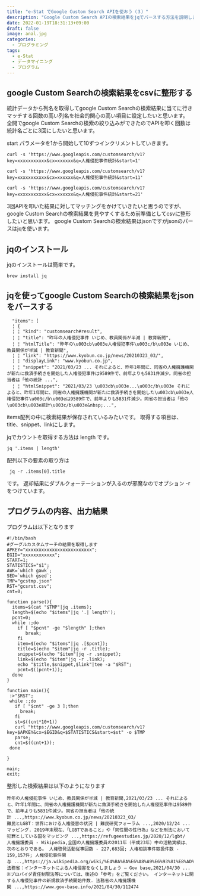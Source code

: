```yaml
---
title: "e-Stat でGoogle Custom Search APIを使おう（３）"
description: "Google Custom Search APIの検索結果をjqでパースする方法を説明します。"
date: 2022-01-19T18:31:13+09:00
draft: false
image: anal.jpg
categories:
  - プログラミング
tags:
  - e-Stat 
  - データマイニング
  - プログラム
---
```

## google Custom Searchの検索結果をcsvに整形する
統計データから列名を取得してgoogle Custom Searchの検索結果に当てに行きマッチする回数の高い列名を社会的関心の高い項目に設定したいと思います。
全開でgoogle Custom Searchの検索の絞り込みができたのでAPIを叩く回数は統計名ごとに3回にしたいと思います。

start パラメータを1から開始して10ずつインクリメントしていきます。

```
curl -s 'https://www.googleapis.com/customsearch/v1?key=xxxxxxxxxxx&cx=xxxxxx&q=人権侵犯事件統計&start=1'

curl -s 'https://www.googleapis.com/customsearch/v1?key=xxxxxxxxxxx&cx=xxxxxx&q=人権侵犯事件統計&start=11'

curl -s 'https://www.googleapis.com/customsearch/v1?key=xxxxxxxxxxx&cx=xxxxxx&q=人権侵犯事件統計&start=21'
```

3回APIを叩いた結果に対してマッチングをかけていきたいと思うのですが、google Custom Searchの検索結果を見やすくするため前準備としてcsvに整形したいと思います。
google Custom Searchの検索結果はjsonですがjsonのパースはjqを使います。

## jqのインストール

jqのインストールは簡単です。

```
brew install jq
```


## jqを使ってgoogle Custom Searchの検索結果をjsonをパースする

```
  "items": [
  ¦ {
  ¦ ¦ "kind": "customsearch#result",
  ¦ ¦ "title": "昨年の人権侵犯事件 いじめ、教員関係が半減 | 教育新聞",
  ¦ ¦ "htmlTitle": "昨年の\u003cb\u003e人権侵犯事件\u003c/b\u003e いじめ、教員関係が半減 | 教育新聞",
  ¦ ¦ "link": "https://www.kyobun.co.jp/news/20210323_03/",
  ¦ ¦ "displayLink": "www.kyobun.co.jp",
  ¦ ¦ "snippet": "2021/03/23 ... それによると、昨年1年間に、同省の人権擁護機関が新たに救済手続きを開始した人権侵犯事件は9589件で、前年よりも5831件減少。同省の担当者は「他の統計 ...",
  ¦ ¦ "htmlSnippet": "2021/03/23 \u003cb\u003e...\u003c/b\u003e それによると、昨年1年間に、同省の人権擁護機関が新たに救済手続きを開始した\u003cb\u003e人権侵犯事件\u003c/b\u003eは9589件で、前年よりも5831件減少。同省の担当者は「他の\u003cb\u003e統計\u003c/b\u003e&nbsp;...",
```

items配列の中に検索結果が保存されているみたいです。
取得する項目は、title、snippet、linkにします。

jqでカウントを取得する方法は length です。

```
jq '.items | length'
```

配列以下の要素の取り方は

```
 jq -r .items[0].title
```

です。
返却結果にダブルクォーテーションが入るのが邪魔なのでオプション -r をつけています。

## プログラムの内容、出力結果
プログラムは以下となります

```
#!/bin/bash
#グーグルカスタムサーチの結果を取得します
APKEY="xxxxxxxxxxxxxxxxxxxxxxxxx";
EGID="xxxxxxxxxxxx";
START=1;
STATISTICS="$1";
AWK=`which gawk`;
SED=`which gsed`;
TMP="gcstmp.json"
RST="gcsrst.csv";
cnt=0;

function parse(){
  items=$(cat "$TMP"|jq .items);
  length=$(echo "$items"|jq '.| length');
  pcnt=0;
  while :;do
    if [ "$pcnt" -ge "$length" ];then
       break;
    fi
    item=$(echo "$items"|jq .[$pcnt]);
    title=$(echo "$item"|jq -r .title);
    snippet=$(echo "$item"|jq -r .snippet);
    link=$(echo "$item"|jq -r .link);
    echo "$title,$snippet,$link"|tee -a "$RST";
    pcnt=$((pcnt+1));
  done
}

function main(){
 :>"$RST";
 while :;do
   if [ "$cnt" -ge 3 ];then
     break;
   fi
   st=$((cnt*10+1))
   curl "https://www.googleapis.com/customsearch/v1?key=$APKEY&cx=$EGID&q=$STATISTICS&start=$st" -o $TMP
   parse;
   cnt=$((cnt+1));
 done

}

main;
exit;
```
整形した検索結果は以下のようになります

```
昨年の人権侵犯事件 いじめ、教員関係が半減 | 教育新聞,2021/03/23 ... それによると、昨年1年間に、同省の人権擁護機関が新たに救済手続きを開始した人権侵犯事件は9589件で、前年よりも5831件減少。同省の担当者は「他の統計 ...,https://www.kyobun.co.jp/news/20210323_03/
難民とLGBT：世界における人権侵害の状況 | 難民研究フォーラム ...,2020/12/24 ... マッピング. 2019年末現在、「LGBTであること」や「同性間の性行為」などを刑法において犯罪としている国をマッピング ...,https://refugeestudies.jp/2020/12/lgbt/
人権擁護委員 - Wikipedia,全国の人権擁護委員の2011年（平成23年）中の活動実績は、次のとおりである。 人権啓発活動従事回数 - 227,683回; 人権相談事件取扱件数 - 159,157件; 人権侵犯事件関与 ...,https://ja.wikipedia.org/wiki/%E4%BA%BA%E6%A8%A9%E6%93%81%E8%AD%B7%E5%A7%94%E5%93%A1
法務省：インターネットによる人権侵害をなくしましょう – Gov base,2021/04/30 ... ※プロバイダ責任制限法等については、後述の「参考」をご覧ください。 インターネットに関する人権侵犯事件の新規救済手続開始件数. 法務省の人権擁護機関 ...,https://www.gov-base.info/2021/04/30/112474
```

